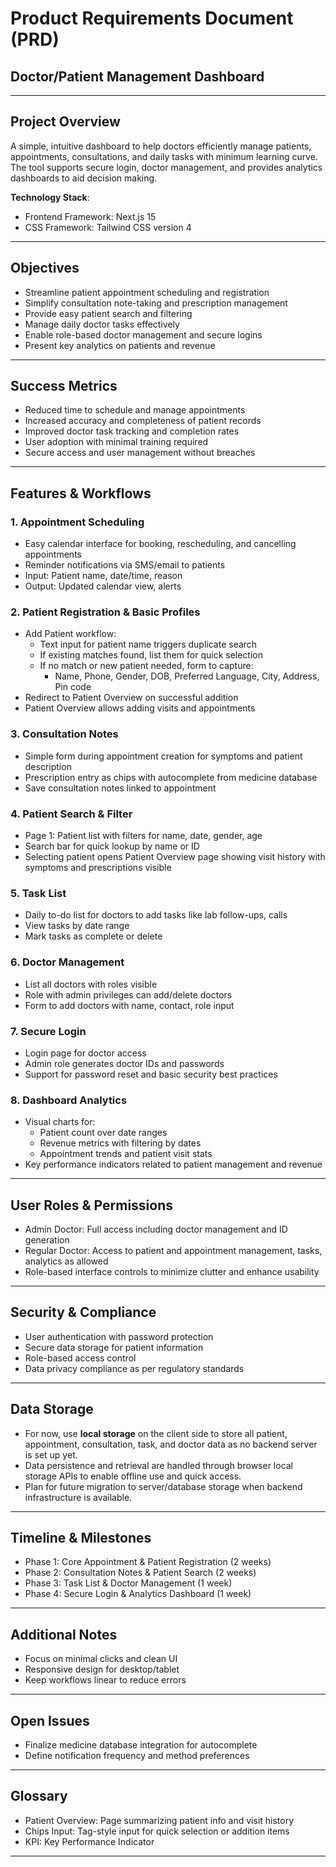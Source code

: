 # Product Requirements Document (PRD)  
## Doctor/Patient Management Dashboard  

---

## Project Overview  
A simple, intuitive dashboard to help doctors efficiently manage patients, appointments, consultations, and daily tasks with minimum learning curve. The tool supports secure login, doctor management, and provides analytics dashboards to aid decision making.

**Technology Stack**:  
- Frontend Framework: Next.js 15  
- CSS Framework: Tailwind CSS version 4  

---

## Objectives  
- Streamline patient appointment scheduling and registration  
- Simplify consultation note-taking and prescription management  
- Provide easy patient search and filtering  
- Manage daily doctor tasks effectively  
- Enable role-based doctor management and secure logins  
- Present key analytics on patients and revenue  

---

## Success Metrics  
- Reduced time to schedule and manage appointments  
- Increased accuracy and completeness of patient records  
- Improved doctor task tracking and completion rates  
- User adoption with minimal training required  
- Secure access and user management without breaches  

---

## Features & Workflows

### 1. Appointment Scheduling  
- Easy calendar interface for booking, rescheduling, and cancelling appointments  
- Reminder notifications via SMS/email to patients  
- Input: Patient name, date/time, reason  
- Output: Updated calendar view, alerts

### 2. Patient Registration & Basic Profiles  
- Add Patient workflow:  
  - Text input for patient name triggers duplicate search  
  - If existing matches found, list them for quick selection  
  - If no match or new patient needed, form to capture:  
    - Name, Phone, Gender, DOB, Preferred Language, City, Address, Pin code  
- Redirect to Patient Overview on successful addition  
- Patient Overview allows adding visits and appointments

### 3. Consultation Notes  
- Simple form during appointment creation for symptoms and patient description  
- Prescription entry as chips with autocomplete from medicine database  
- Save consultation notes linked to appointment

### 4. Patient Search & Filter  
- Page 1: Patient list with filters for name, date, gender, age  
- Search bar for quick lookup by name or ID  
- Selecting patient opens Patient Overview page showing visit history with symptoms and prescriptions visible

### 5. Task List  
- Daily to-do list for doctors to add tasks like lab follow-ups, calls  
- View tasks by date range  
- Mark tasks as complete or delete

### 6. Doctor Management  
- List all doctors with roles visible  
- Role with admin privileges can add/delete doctors  
- Form to add doctors with name, contact, role input

### 7. Secure Login  
- Login page for doctor access  
- Admin role generates doctor IDs and passwords  
- Support for password reset and basic security best practices

### 8. Dashboard Analytics  
- Visual charts for:  
  - Patient count over date ranges  
  - Revenue metrics with filtering by dates  
  - Appointment trends and patient visit stats  
- Key performance indicators related to patient management and revenue  

---

## User Roles & Permissions  
- Admin Doctor: Full access including doctor management and ID generation  
- Regular Doctor: Access to patient and appointment management, tasks, analytics as allowed  
- Role-based interface controls to minimize clutter and enhance usability  

---

## Security & Compliance  
- User authentication with password protection  
- Secure data storage for patient information  
- Role-based access control  
- Data privacy compliance as per regulatory standards  

---

## Data Storage  
- For now, use **local storage** on the client side to store all patient, appointment, consultation, task, and doctor data as no backend server is set up yet.  
- Data persistence and retrieval are handled through browser local storage APIs to enable offline use and quick access.  
- Plan for future migration to server/database storage when backend infrastructure is available.  

---

## Timeline & Milestones  
- Phase 1: Core Appointment & Patient Registration (2 weeks)  
- Phase 2: Consultation Notes & Patient Search (2 weeks)  
- Phase 3: Task List & Doctor Management (1 week)  
- Phase 4: Secure Login & Analytics Dashboard (1 week)  

---

## Additional Notes  
- Focus on minimal clicks and clean UI  
- Responsive design for desktop/tablet  
- Keep workflows linear to reduce errors  

---

## Open Issues  
- Finalize medicine database integration for autocomplete  
- Define notification frequency and method preferences  

---

## Glossary  
- Patient Overview: Page summarizing patient info and visit history  
- Chips Input: Tag-style input for quick selection or addition items  
- KPI: Key Performance Indicator  

---
